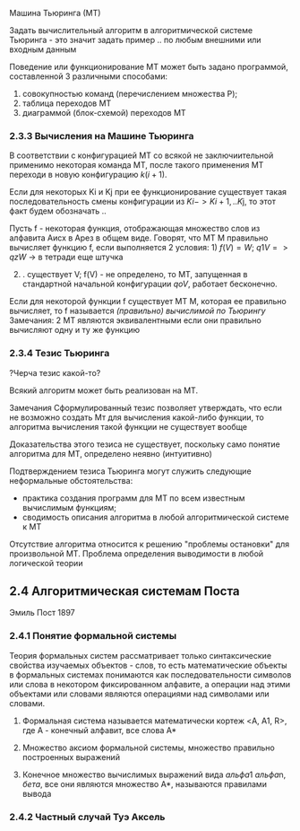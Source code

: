 Машина Тьюринга (МТ)

Задать вычислительный алгоритм в алгоритмической системе Тьюринга - это значит задать пример .. по любым внешними или входным данным


Поведение или функционирование МТ может быть задано программой, составленной 3 различными способами:
1) совокупностью команд (перечислением множества P);
2) таблица переходов МТ
3) диаграммой (блок-схемой) переходов МТ


### 2.3.3 Вычисления на Машине Тьюринга
В соответствии с конфигурацией МТ со всякой не заключиительной применимо некоторая команда МТ, после такого применения МТ переходи в новую конфигурацию $k(i+1)$.


Если для некоторых Ki и Kj при ее функционирование существует такая последовательность смены конфигурации из $Ki -> Ki+1, .. K$j, то этот факт будем обозначать .. 

Пусть f - некоторая функция, отображающая множество слов из алфавита Aисх в Aрез в общем виде.
Говорят, что МТ М правильно вычисляет функцию f, если выполняется 2 условия:
1) 
$f(V) = W;$
$q1V => qzW$ -> в тетради еще штучка

2) .
существует V; f(V) - не определено, то МТ, запущенная в стандартной начальной конфигурации $qoV$, работает бесконечно.

Если для некоторой функции f существует МТ M, которая ее правильно вычисляет, то f называется *(правильно) вычислимой по Тьюрингу*
Замечания: 
2 МТ являются эквивалентными если они правильно вычисляют одну и ту же функцию

### 2.3.4 Тезис Тьюринга

?Черча тезис какой-то?

Всякий алгоритм может быть реализован на МТ.

Замечания
Сформулированный тезис позволяет утверждать, что если не возможно создать Мт для вычисления какой-либо функции, то алгоритма вычисления такой функции не существует вообще

Доказательства этого тезиса не существует, поскольку само понятие алгоритма для МТ, определено неявно (интуитивно)


Подтверждением тезиса Тьюринга могут служить следующие неформальные обстоятельства:
- практика создания программ для МТ по всем известным вычислимым функциям;
- сводимость описания алгоритма в любой алгоритмической системе к МТ

Отсутствие алгоритма относится к решению "проблемы остановки" для произвольной МТ.
Проблема определения выводимости в любой логической теории

## 2.4 Алгоритмическая системам Поста

Эмиль Пост 1897

### 2.4.1 Понятие формальной системы

Теория формальных систем рассматривает только синтаксические свойства изучаемых объектов - слов, то есть математические объекты в формальных системах понимаются как последовательности символов или слова в некотором фиксированном алфавите, а операции над этими объектами или словами являются операциями над символами или словами.

1) Формальная система называется математически кортеж <A, A1, R>, 
где А - конечный алфавит, все слова А*

2) Множество аксиом формальной системы, множество правильно построенных выражений

3) Конечное множество вычислимых выражений вида *альфа*1 *альфа*n, *бета*, все они являются множество A*, называются правилами вывода

### 2.4.2 Частный случай Туэ Аксель
